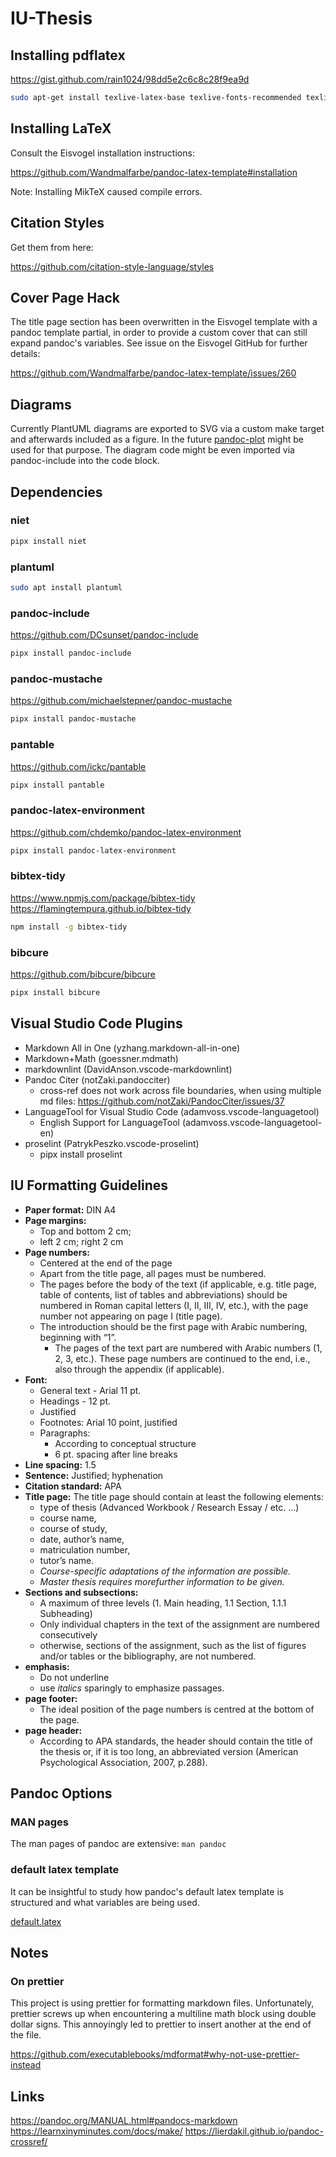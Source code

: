 # IU-Thesis

## Installing pdflatex

<https://gist.github.com/rain1024/98dd5e2c6c8c28f9ea9d>

```sh
sudo apt-get install texlive-latex-base texlive-fonts-recommended texlive-fonts-extra texlive-latex-extra
```

## Installing LaTeX

Consult the Eisvogel installation instructions:

<https://github.com/Wandmalfarbe/pandoc-latex-template#installation>

Note: Installing MikTeX caused compile errors.

## Citation Styles

Get them from here:

<https://github.com/citation-style-language/styles>

## Cover Page Hack

The title page section has been overwritten in the Eisvogel template with a
pandoc template partial, in order to provide a custom cover that can still
expand pandoc's variables. See issue on the Eisvogel GitHub for further details:

<https://github.com/Wandmalfarbe/pandoc-latex-template/issues/260>

## Diagrams

Currently PlantUML diagrams are exported to SVG via a custom make target and
afterwards included as a figure. In the future
[pandoc-plot](https://github.com/LaurentRDC/pandoc-plot) might be used for that
purpose. The diagram code might be even imported via pandoc-include into the
code block.

## Dependencies

### niet

```sh
pipx install niet
```

### plantuml

```sh
sudo apt install plantuml
```

### pandoc-include

<https://github.com/DCsunset/pandoc-include>

```sh
pipx install pandoc-include
```

### pandoc-mustache

<https://github.com/michaelstepner/pandoc-mustache>

```sh
pipx install pandoc-mustache
```

### pantable

<https://github.com/ickc/pantable>

```sh
pipx install pantable
```

### pandoc-latex-environment

<https://github.com/chdemko/pandoc-latex-environment>

```sh
pipx install pandoc-latex-environment
```

### bibtex-tidy

<https://www.npmjs.com/package/bibtex-tidy>
<https://flamingtempura.github.io/bibtex-tidy>

```sh
npm install -g bibtex-tidy
```

### bibcure

<https://github.com/bibcure/bibcure>

```sh
pipx install bibcure
```

## Visual Studio Code Plugins

- Markdown All in One (yzhang.markdown-all-in-one)
- Markdown+Math (goessner.mdmath)
- markdownlint (DavidAnson.vscode-markdownlint)
- Pandoc Citer (notZaki.pandocciter)
  - cross-ref does not work across file boundaries, when using multiple md
    files: <https://github.com/notZaki/PandocCiter/issues/37>
- LanguageTool for Visual Studio Code (adamvoss.vscode-languagetool)
  - English Support for LanguageTool (adamvoss.vscode-languagetool-en)
- proselint (PatrykPeszko.vscode-proselint)
  - pipx install proselint

## IU Formatting Guidelines

- **Paper format:** DIN A4
- **Page margins:**
  - Top and bottom 2 cm;
  - left 2 cm; right 2 cm
- **Page numbers:**
  - Centered at the end of the page
  - Apart from the title page, all pages must be numbered.
  - The pages before the body of the text (if applicable, e.g. title page, table
    of contents, list of tables and abbreviations) should be numbered in Roman
    capital letters (I, II, III, IV, etc.), with the page number not appearing
    on page I (title page).
  - The introduction should be the first page with Arabic numbering, beginning
    with “1”.
    - The pages of the text part are numbered with Arabic numbers (1, 2, 3,
      etc.). These page numbers are continued to the end, i.e., also through the
      appendix (if applicable).
- **Font:**
  - General text - Arial 11 pt.
  - Headings - 12 pt.
  - Justified
  - Footnotes: Arial 10 point, justified
  - Paragraphs:
    - According to conceptual structure
    - 6 pt. spacing after line breaks
- **Line spacing:** 1.5
- **Sentence:** Justified; hyphenation
- **Citation standard:** APA
- **Title page:** The title page should contain at least the following elements:
  - type of thesis (Advanced Workbook / Research Essay / etc. ...)
  - course name,
  - course of study,
  - date, author’s name,
  - matriculation number,
  - tutor’s name.
  - _Course-specific adaptations of the information are possible._
  - _Master thesis requires morefurther information to be given._
- **Sections and subsections:**
  - A maximum of three levels (1. Main heading, 1.1 Section, 1.1.1 Subheading)
  - Only individual chapters in the text of the assignment are numbered
    consecutively
  - otherwise, sections of the assignment, such as the list of figures and/or
    tables or the bibliography, are not numbered.
- **emphasis:**
  - Do not underline
  - use _italics_ sparingly to emphasize passages.
- **page footer:**
  - The ideal position of the page numbers is centred at the bottom of the page.
- **page header:**
  - According to APA standards, the header should contain the title of the
    thesis or, if it is too long, an abbreviated version (American Psychological
    Association, 2007, p.288).

## Pandoc Options

### MAN pages

The man pages of pandoc are extensive: `man pandoc`

### default latex template

It can be insightful to study how pandoc's default latex template is structured
and what variables are being used.

[default.latex](https://github.com/jgm/pandoc-templates/blob/master/default.latex)

## Notes

### On prettier

This project is using prettier for formatting markdown files. Unfortunately,
prettier screws up when encountering a multiline math block using double dollar
signs. This annoyingly led to prettier to insert another at the end of the file.

<https://github.com/executablebooks/mdformat#why-not-use-prettier-instead>

## Links

<https://pandoc.org/MANUAL.html#pandocs-markdown>
<https://learnxinyminutes.com/docs/make/>
<https://lierdakil.github.io/pandoc-crossref/>

